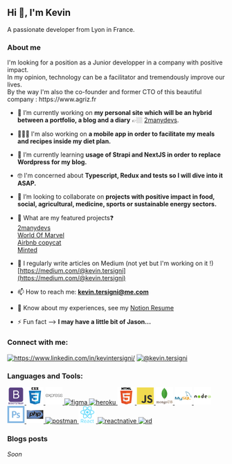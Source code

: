 ## Hi 👋, I'm Kevin
A passionate developer from Lyon in France.

<h3>About me</h3>
I'm looking for a position as a Junior developper in a company with positive impact.<br>
In my opinion, technology can be a facilitator and tremendously improve our lives.<br>
By the way I'm also the co-founder and former CTO of this beautiful company : https://www.agriz.fr
  
- 🔭 I’m currently working on **my personal site which will be an hybrid between a portfolio, a blog and a diary**  👉🏼  [2manydevs](https://github.com/kevintersigni/2manydevs-frontend).

- 👨🏻‍💻 I'm also working on **a mobile app in order to facilitate my meals and recipes inside my diet plan.**

- 🌱 I’m currently learning **usage of Strapi and NextJS in order to replace Wordpress for my blog.**

- 🤓 I'm concerned about **Typescript, Redux and tests so I will dive into it ASAP.**

- 👯 I’m looking to collaborate on **projects with positive impact in food, social, agricultural, medicine, sports or sustainable energy sectors.**

- 🚀 What are my featured projects❓ 
<br> [2manydevs](https://github.com/kevintersigni/2manydevs-frontend)
<br> [World Of Marvel](https://github.com/kevintersigni/marvel-frontend)
<br> [Airbnb copycat](https://github.com/kevintersigni/airbnb-reactnative)
<br> [Minted](https://github.com/kevintersigni/vinted-front-end)


- 📝 I regularly write articles on Medium (not yet but I'm working on it !) [https://medium.com/@kevin.tersigni](https://medium.com/@kevin.tersigni)

- 📫 How to reach me: **kevin.tersigni@me.com**

- 📄 Know about my experiences, see my [Notion Resume](https://www.notion.so/Kevin-Tersigni-7d99ee45f8264aef9444437e32e6d0eb)

- ⚡ Fun fact --> **I may have a little bit of Jason...**



<h3 align="left">Connect with me:</h3>
<p align="left">
<a href="https://linkedin.com/in/https://www.linkedin.com/in/kevintersigni/" target="blank"><img align="center" src="https://raw.githubusercontent.com/rahuldkjain/github-profile-readme-generator/master/src/images/icons/Social/linked-in-alt.svg" alt="https://www.linkedin.com/in/kevintersigni/" height="30" width="40" /></a>
<a href="https://medium.com/@kevin.tersigni" target="blank"><img align="center" src="https://raw.githubusercontent.com/rahuldkjain/github-profile-readme-generator/master/src/images/icons/Social/medium.svg" alt="@kevin.tersigni" height="30" width="40" /></a>
</p>

<h3 align="left">Languages and Tools:</h3>
<p align="left"> <a href="https://getbootstrap.com" target="_blank"> <img src="https://raw.githubusercontent.com/devicons/devicon/master/icons/bootstrap/bootstrap-plain-wordmark.svg" alt="bootstrap" width="40" height="40"/> </a> <a href="https://www.w3schools.com/css/" target="_blank"> <img src="https://raw.githubusercontent.com/devicons/devicon/master/icons/css3/css3-original-wordmark.svg" alt="css3" width="40" height="40"/> </a> <a href="https://expressjs.com" target="_blank"> <img src="https://raw.githubusercontent.com/devicons/devicon/master/icons/express/express-original-wordmark.svg" alt="express" width="40" height="40"/> </a> <a href="https://www.figma.com/" target="_blank"> <img src="https://www.vectorlogo.zone/logos/figma/figma-icon.svg" alt="figma" width="40" height="40"/> </a> <a href="https://heroku.com" target="_blank"> <img src="https://www.vectorlogo.zone/logos/heroku/heroku-icon.svg" alt="heroku" width="40" height="40"/> </a> <a href="https://www.w3.org/html/" target="_blank"> <img src="https://raw.githubusercontent.com/devicons/devicon/master/icons/html5/html5-original-wordmark.svg" alt="html5" width="40" height="40"/> </a> <a href="https://developer.mozilla.org/en-US/docs/Web/JavaScript" target="_blank"> <img src="https://raw.githubusercontent.com/devicons/devicon/master/icons/javascript/javascript-original.svg" alt="javascript" width="40" height="40"/> </a> <a href="https://www.mongodb.com/" target="_blank"> <img src="https://raw.githubusercontent.com/devicons/devicon/master/icons/mongodb/mongodb-original-wordmark.svg" alt="mongodb" width="40" height="40"/> </a> <a href="https://www.mysql.com/" target="_blank"> <img src="https://raw.githubusercontent.com/devicons/devicon/master/icons/mysql/mysql-original-wordmark.svg" alt="mysql" width="40" height="40"/> </a> <a href="https://nodejs.org" target="_blank"> <img src="https://raw.githubusercontent.com/devicons/devicon/master/icons/nodejs/nodejs-original-wordmark.svg" alt="nodejs" width="40" height="40"/> </a> <a href="https://www.photoshop.com/en" target="_blank"> <img src="https://raw.githubusercontent.com/devicons/devicon/master/icons/photoshop/photoshop-line.svg" alt="photoshop" width="40" height="40"/> </a> <a href="https://www.php.net" target="_blank"> <img src="https://raw.githubusercontent.com/devicons/devicon/master/icons/php/php-original.svg" alt="php" width="40" height="40"/> </a> <a href="https://postman.com" target="_blank"> <img src="https://www.vectorlogo.zone/logos/getpostman/getpostman-icon.svg" alt="postman" width="40" height="40"/> </a> <a href="https://reactjs.org/" target="_blank"> <img src="https://raw.githubusercontent.com/devicons/devicon/master/icons/react/react-original-wordmark.svg" alt="react" width="40" height="40"/> </a> <a href="https://reactnative.dev/" target="_blank"> <img src="https://reactnative.dev/img/header_logo.svg" alt="reactnative" width="40" height="40"/> </a> <a href="https://www.adobe.com/products/xd.html" target="_blank"> <img src="https://cdn.worldvectorlogo.com/logos/adobe-xd.svg" alt="xd" width="40" height="40"/> </a> </p>


### Blogs posts
*Soon*
<!-- BLOG-POST-LIST:START -->
<!-- BLOG-POST-LIST:END -->
